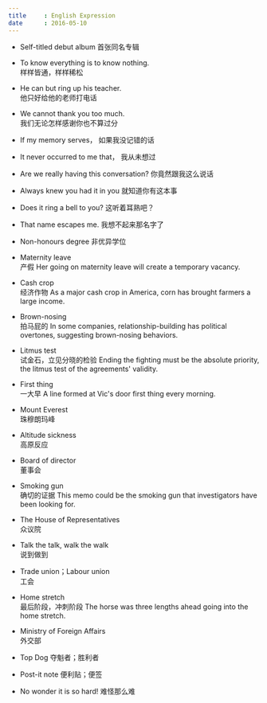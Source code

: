 ```yaml
---
title     : English Expression
date      : 2016-05-10
---
```



- Self-titled debut album
  首张同名专辑

- To know everything is to know nothing.  
  样样皆通，样样稀松

- He can but ring up his teacher.  
  他只好给他的老师打电话

- We cannot thank you too much.  
  我们无论怎样感谢你也不算过分

- If my memory serves，
  如果我没记错的话

- It never occurred to me that，
  我从未想过

- Are we really having this conversation?
  你竟然跟我这么说话

- Always knew you had it in you
  就知道你有这本事

- Does it ring a bell to you?
  这听着耳熟吧？

- That name escapes me.
  我想不起来那名字了

- Non-honours degree
  非优异学位

- Maternity leave  
  产假
  Her going on maternity leave will create a temporary vacancy.

- Cash crop  
  经济作物
  As a major cash crop in America, corn has brought farmers a large income.

- Brown-nosing  
  拍马屁的
  In some companies, relationship-building has political overtones, suggesting brown-nosing behaviors.

- Litmus test  
  试金石，立见分晓的检验
  Ending the fighting must be the absolute priority, the litmus test of the agreements' validity.

- First thing  
  一大早
  A line formed at Vic's door first thing every morning.

- Mount Everest  
  珠穆朗玛峰

- Altitude sickness  
  高原反应

- Board of director  
  董事会

- Smoking gun  
  确切的证据
  This memo could be the smoking gun that investigators have been looking for.

- The House of Representatives  
  众议院

- Talk the talk, walk the walk  
  说到做到

- Trade union；Labour union  
  工会

- Home stretch  
  最后阶段，冲刺阶段
  The horse was three lengths ahead going into the home stretch.

- Ministry of Foreign Affairs  
  外交部

- Top Dog
  夺魁者；胜利者

- Post-it note
  便利贴；便签

- No wonder it is so hard!
  难怪那么难
